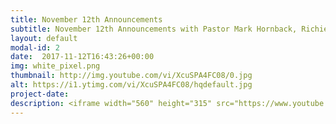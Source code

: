 ```yaml
---
title: November 12th Announcements
subtitle: November 12th Announcements with Pastor Mark Hornback, Richie Runnells, and Travis, Sarah, and Maddie Peel
layout: default
modal-id: 2 
date:  2017-11-12T16:43:26+00:00
img: white_pixel.png
thumbnail: http://img.youtube.com/vi/XcuSPA4FC08/0.jpg
alt: https://i1.ytimg.com/vi/XcuSPA4FC08/hqdefault.jpg
project-date: 
description: <iframe width="560" height="315" src="https://www.youtube.com/embed/XcuSPA4FC08" frameborder="0" allowfullscreen></iframe> 
---
```

